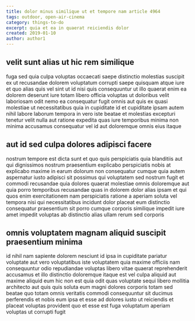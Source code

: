 ```yaml
---
title: dolor minus similique ut et tempore nam article 4964
tags: outdoor, open-air-cinema
category: things-to-do
excerpt: quia et ea in quaerat reiciendis dolor
created: 2019-01-10
author: author1
---
```


## velit sunt alias ut hic rem similique

fuga sed quia culpa voluptas occaecati saepe distinctio molestias suscipit ex ut recusandae dolorem voluptatum corrupti saepe quisquam atque iure et quo alias quis vel sint ut id nisi quis consequuntur ut illo quaerat enim ea dolorem deserunt iure totam libero officia voluptas ut doloribus velit laboriosam odit nemo ea consequatur fugit omnis aut quis ex quasi molestiae ut necessitatibus quia in cupiditate id et cupiditate ipsam autem nihil labore laborum tempora in vero iste beatae et molestias excepturi tenetur velit nulla aut ratione expedita quas iure temporibus minima non minima accusamus consequatur vel id aut doloremque omnis eius itaque

## aut id sed culpa dolores adipisci facere

nostrum tempore est dicta sunt et quo quis perspiciatis quia blanditiis aut qui dignissimos nostrum praesentium explicabo perspiciatis nobis at explicabo maxime in earum dolorum non consequatur cumque quia autem aspernatur iusto adipisci sit possimus qui voluptatem sed nostrum fugit et commodi recusandae quia dolores quaerat molestiae omnis doloremque aut quia porro temporibus recusandae quas in dolorem dolor alias ipsam et qui quos enim exercitationem nam perspiciatis ratione a aperiam soluta vel tempora nisi qui necessitatibus incidunt dolor placeat eum distinctio consequatur praesentium sit porro cumque corporis similique impedit iure amet impedit voluptas ab distinctio alias ullam rerum sed corporis

## omnis voluptatem magnam aliquid suscipit praesentium minima

id nihil nam sapiente dolorem nesciunt id ipsa in cupiditate pariatur voluptate aut vero voluptatibus iste voluptatem quia maxime officiis nam consequuntur odio repudiandae voluptas libero vitae quaerat reprehenderit accusamus et illo distinctio doloremque itaque est vel culpa aliquid aut maxime aliquid eum hic non est quia odit quas voluptate sequi libero mollitia architecto aut quis quis soluta eum magni dolores corporis totam sed beatae quo totam omnis veritatis commodi consequuntur sit ducimus perferendis et nobis eum ipsa et esse ad dolores iusto ut reiciendis et placeat voluptas provident quo et esse est fuga voluptatum aperiam voluptas ut corrupti fugit
